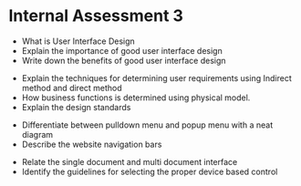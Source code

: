 # Internal Assessment 3

- What is User Interface Design
- Explain the importance of good user interface design
- Write down the benefits of good user interface design

+ Explain the techniques for determining user requirements using Indirect method and direct method
+ How business functions is determined using physical model.
+ Explain the design standards

- Differentiate between pulldown menu and popup menu with a neat diagram
- Describe the website navigation bars

+ Relate the single document and multi document interface
+ Identify the guidelines for selecting the proper device based control